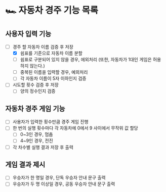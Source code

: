 # 🏎️ 자동차 경주 기능 목록

## 사용자 입력 기능

- [ ] 경주 할 자동차 이름 검증 후 저장
  - [x] 쉼표를 기준으로 자동차 이름 분할
  - [ ] 쉼표로 구분되어 있지 않을 경우, 에외처리 (또한, 자동차가 1대인 게임은 허용하지 않는다.)
  - [ ] 중복된 이름을 입력할 경우, 예외처리
  - [ ] 각 자동차 이름이 5자 이하인지 검증
- [ ] 시도할 횟수 검증 후 저장
  - [ ] 양의 정수인지 검증

## 자동차 경주 게임 기능

- [ ] 사용자가 입력한 횟수만큼 경주 게임 진행
- [ ] 한 번의 실행 횟수마다 각 자동차에 0에서 9 사이에서 무작위 값 할당
  - [ ] 0~3인 경우, 멈춤
  - [ ] 4~9인 경우, 전진
- [ ] 각 차수별 실행 결과 저장 후 출력

## 게임 결과 제시

- [ ] 우승자가 한 명일 경우, 단독 우승자 안내 문구 출력
- [ ] 우승자가 두 명 이상일 경우, 공동 우승자 안내 문구 출력
